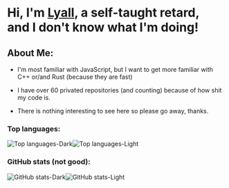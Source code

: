 # Hi, I'm [Lyall](https://discord.com/users/492729974026141697), a self-taught **retard**,<br>and I don't know what I'm doing!

## About Me:

* I'm most familiar with JavaScript, but I want to get more familiar with C++ or/and Rust (because they are fast)

* I have over 60 privated repositories (and counting) because of how shit my code is.

* There is nothing interesting to see here so please go away, thanks.

### Top languages:
![Top languages-Dark](https://github-readme-stats.vercel.app/api/top-langs/?username=Lyall-A&theme=dark&border_radius=15&hide_border=true&layout=compact&exclude_repo=Derek-Firmware#gh-dark-mode-only)![Top languages-Light](https://github-readme-stats.vercel.app/api/top-langs/?username=Lyall-A&theme=default&border_radius=15&hide_border=true&layout=compact&exclude_repo=Derek-Firmware#gh-light-mode-only)

### GitHub stats (not good):
![GitHub stats-Dark](https://github-readme-stats.vercel.app/api?username=Lyall-A&show_icons=true&theme=dark&border_radius=15&hide_border=true#gh-dark-mode-only)![GitHub stats-Light](https://github-readme-stats.vercel.app/api?username=Lyall-A&show_icons=true&theme=default&border_radius=15&hide_border=true#gh-light-mode-only)